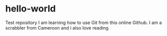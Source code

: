 # hello-world
Test repository
I am learning how to use Git from this online Github. 
I am a scrabbler from Cameroon and i also love reading

